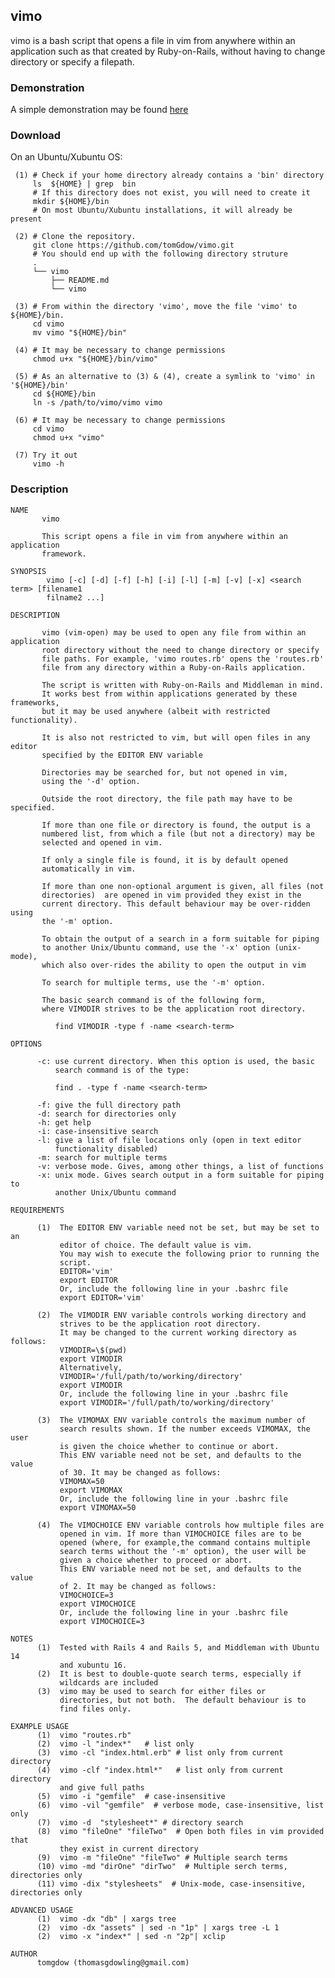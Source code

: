 ## vimo

   vimo is a bash script that opens a file in vim from anywhere within an
application such as that created by Ruby-on-Rails, without having to 
change directory or specify a filepath.
### Demonstration
  
A simple demonstration may be found [here](https://asciinema.org/a/as606114p3ph827jeoue7h432)

### Download 
On an Ubuntu/Xubuntu OS:


     (1) # Check if your home directory already contains a 'bin' directory 
         ls  ${HOME} | grep  bin 
         # If this directory does not exist, you will need to create it
         mkdir ${HOME}/bin
         # On most Ubuntu/Xubuntu installations, it will already be present

     (2) # Clone the repository.
         git clone https://github.com/tomGdow/vimo.git
         # You should end up with the following directory struture
         .
         └── vimo
             ├── README.md
             └── vimo

     (3) # From within the directory 'vimo', move the file 'vimo' to ${HOME}/bin. 
         cd vimo
         mv vimo "${HOME}/bin"

     (4) # It may be necessary to change permissions
         chmod u+x "${HOME}/bin/vimo"

     (5) # As an alternative to (3) & (4), create a symlink to 'vimo' in '${HOME}/bin'
         cd ${HOME}/bin
         ln -s /path/to/vimo/vimo vimo

     (6) # It may be necessary to change permissions
         cd vimo
         chmod u+x "vimo"

     (7) Try it out
         vimo -h

### Description    

    NAME
           vimo
    
           This script opens a file in vim from anywhere within an application
           framework.  
    
    SYNOPSIS
            vimo [-c] [-d] [-f] [-h] [-i] [-l] [-m] [-v] [-x] <search term> [filename1 
            filname2 ...]
    
    DESCRIPTION
    
           vimo (vim-open) may be used to open any file from within an application 
           root directory without the need to change directory or specify 
           file paths. For example, 'vimo routes.rb' opens the 'routes.rb' 
           file from any directory within a Ruby-on-Rails application.  
    
           The script is written with Ruby-on-Rails and Middleman in mind. 
           It works best from within applications generated by these frameworks,
           but it may be used anywhere (albeit with restricted functionality).
    
           It is also not restricted to vim, but will open files in any editor
           specified by the EDITOR ENV variable
    
           Directories may be searched for, but not opened in vim, 
           using the '-d' option.
    
           Outside the root directory, the file path may have to be specified.
    
           If more than one file or directory is found, the output is a 
           numbered list, from which a file (but not a directory) may be 
           selected and opened in vim. 
    
           If only a single file is found, it is by default opened 
           automatically in vim.
    
           If more than one non-optional argument is given, all files (not
           directories)  are opened in vim provided they exist in the
           current directory. This default behaviour may be over-ridden using
           the '-m' option. 
           
           To obtain the output of a search in a form suitable for piping
           to another Unix/Ubuntu command, use the '-x' option (unix-mode),
           which also over-rides the ability to open the output in vim
           
           To search for multiple terms, use the '-m' option. 
    
           The basic search command is of the following form, 
           where VIMODIR strives to be the application root directory.
    
              find VIMODIR -type f -name <search-term> 
    
    OPTIONS 
    
          -c: use current directory. When this option is used, the basic 
              search command is of the type:
             
              find . -type f -name <search-term>
           
          -f: give the full directory path
          -d: search for directories only
          -h: get help
          -i: case-insensitive search
          -l: give a list of file locations only (open in text editor 
              functionality disabled) 
          -m: search for multiple terms 
          -v: verbose mode. Gives, among other things, a list of functions
          -x: unix mode. Gives search output in a form suitable for piping to
              another Unix/Ubuntu command 
    
    REQUIREMENTS
          
          (1)  The EDITOR ENV variable need not be set, but may be set to an
               editor of choice. The default value is vim.
               You may wish to execute the following prior to running the
               script. 
               EDITOR='vim'
               export EDITOR
               Or, include the following line in your .bashrc file
               export EDITOR='vim'
    
          (2)  The VIMODIR ENV variable controls working directory and
               strives to be the application root directory.
               It may be changed to the current working directory as follows:
               VIMODIR=\$(pwd) 
               export VIMODIR
               Alternatively,
               VIMODIR='/full/path/to/working/directory' 
               export VIMODIR
               Or, include the following line in your .bashrc file
               export VIMODIR='/full/path/to/working/directory'
         
          (3)  The VIMOMAX ENV variable controls the maximum number of 
               search results shown. If the number exceeds VIMOMAX, the user
               is given the choice whether to continue or abort.
               This ENV variable need not be set, and defaults to the value
               of 30. It may be changed as follows:
               VIMOMAX=50
               export VIMOMAX
               Or, include the following line in your .bashrc file
               export VIMOMAX=50
    
          (4)  The VIMOCHOICE ENV variable controls how multiple files are 
               opened in vim. If more than VIMOCHOICE files are to be 
               opened (where, for example,the command contains multiple 
               search terms without the '-m' option), the user will be 
               given a choice whether to proceed or abort.
               This ENV variable need not be set, and defaults to the value
               of 2. It may be changed as follows:
               VIMOCHOICE=3
               export VIMOCHOICE
               Or, include the following line in your .bashrc file
               export VIMOCHOICE=3
    
    NOTES
          (1)  Tested with Rails 4 and Rails 5, and Middleman with Ubuntu 14
               and xubuntu 16.  
          (2)  It is best to double-quote search terms, especially if 
               wildcards are included 
          (3)  vimo may be used to search for either files or 
               directories, but not both.  The default behaviour is to 
               find files only.
    
    EXAMPLE USAGE
          (1)  vimo "routes.rb"  
          (2)  vimo -l "index*"   # list only 
          (3)  vimo -cl "index.html.erb" # list only from current directory
          (4)  vimo -clf "index.html*"   # list only from current directory
               and give full paths
          (5)  vimo -i "gemfile"  # case-insensitive
          (6)  vimo -vil "gemfile"  # verbose mode, case-insensitive, list only
          (7)  vimo -d  "stylesheet*" # directory search
          (8)  vimo "fileOne" "fileTwo"  # Open both files in vim provided that
               they exist in current directory
          (9)  vimo -m "fileOne" "fileTwo" # Multiple search terms
          (10) vimo -md "dirOne" "dirTwo"  # Multiple serch terms, directories only
          (11) vimo -dix "stylesheets"  # Unix-mode, case-insensitive, directories only
    
    ADVANCED USAGE
          (1)  vimo -dx "db" | xargs tree
          (2)  vimo -dx "assets" | sed -n "1p" | xargs tree -L 1
          (2)  vimo -x "index*" | sed -n "2p"| xclip
    
    AUTHOR
          tomgdow (thomasgdowling@gmail.com)
          

